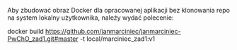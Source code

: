 Aby zbudować obraz Docker dla opracowanej aplikacji bez klonowania repo na system lokalny użytkownika, należy wydać polecenie:

docker build https://github.com/janmarciniec/janmarciniec-PwChO_zad1.git#master -t local/marciniec_zad1:v1
